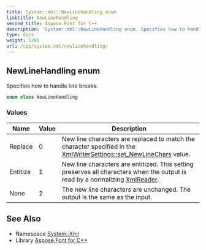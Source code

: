 ```yaml
---
title: System::Xml::NewLineHandling enum
linktitle: NewLineHandling
second_title: Aspose.Font for C++
description: 'System::Xml::NewLineHandling enum. Specifies how to handle line breaks in C++.'
type: docs
weight: 5200
url: /cpp/system.xml/newlinehandling/
---
```

## NewLineHandling enum


Specifies how to handle line breaks.

```cpp
enum class NewLineHandling
```

### Values

| Name | Value | Description |
| --- | --- | --- |
| Replace | 0 | New line characters are replaced to match the character specified in the [XmlWriterSettings::set_NewLineChars](../xmlwritersettings/set_newlinechars/) value. |
| Entitize | 1 | New line characters are entitized. This setting preserves all characters when the output is read by a normalizing [XmlReader](../xmlreader/). |
| None | 2 | The new line characters are unchanged. The output is the same as the input. |

## See Also

* Namespace [System::Xml](../)
* Library [Aspose.Font for C++](../../)
